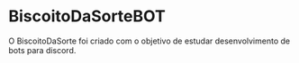 # BiscoitoDaSorteBOT
O BiscoitoDaSorte foi criado com o objetivo de estudar desenvolvimento de bots para discord.
